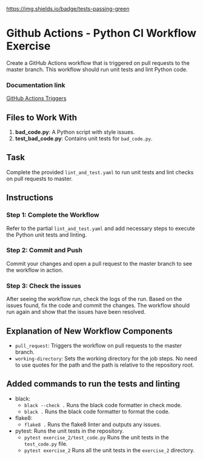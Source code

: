 https://img.shields.io/badge/tests-passing-green

# Github Actions - Python CI Workflow Exercise

Create a GitHub Actions workflow that is triggered on pull requests to the master branch. This workflow should run unit tests and lint Python code.

### Documentation link
[GitHub Actions Triggers](https://docs.github.com/en/actions/using-workflows/triggering-a-workflow)

## Files to Work With

1. **bad_code.py**: A Python script with style issues.
2. **test_bad_code.py**: Contains unit tests for `bad_code.py`.

## Task

Complete the provided `lint_and_test.yaml` to run unit tests and lint checks on pull requests to master.

## Instructions

### Step 1: Complete the Workflow

Refer to the partial `lint_and_test.yaml` and add necessary steps to execute the Python unit tests and linting.

### Step 2: Commit and Push

Commit your changes and open a pull request to the master branch to see the workflow in action.

### Step 3: Check the issues

After seeing the workflow run, check the logs of the run. Based on the issues found, fix the code and commit the changes. The workflow should run again and show that the issues have been resolved.

## Explanation of New Workflow Components

- `pull_request`: Triggers the workflow on pull requests to the master branch.
- `working-directory`: Sets the working directory for the job steps. No need to use quotes for the path and the path is relative to the repository root.
## Added commands to run the tests and linting
- black:
   - `black --check .` Runs the black code formatter in check mode.
   - `black .` Runs the black code formatter to format the code.
- flake8:
    - `flake8 .` Runs the flake8 linter and outputs any issues.
- pytest: Runs the unit tests in the repository.
   - `pytest exercise_2/test_code.py` Runs the unit tests in the `test_code.py` file.
   - `pytest exercise_2` Runs all the unit tests in the `exercise_2` directory.